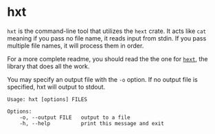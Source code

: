 # hxt
`hxt` is the command-line tool that utilizes the `hext` crate. It acts like
`cat` meaning if you pass no file name, it reads input from stdin. If you pass
multiple file names, it will process them in order.

For a more complete readme, you should read the the one for
[`hext`](https://crates.io/crates/hext), the library
that does all the work.

You may specify an output file with the `-o` option. If no output file is
specified, hxt will output to stdout.

```
Usage: hxt [options] FILES

Options:
    -o, --output FILE   output to a file
    -h, --help          print this message and exit
```
